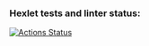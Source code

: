 ### Hexlet tests and linter status:
[![Actions Status](https://github.com/ColorUSWA/java-project-61/workflows/hexlet-check/badge.svg)](https://github.com/ColorUSWA/java-project-61/actions)